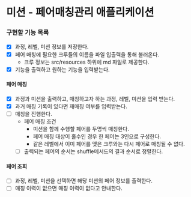 # 미션 - 페어매칭관리 애플리케이션

### 구현할 기능 목록
- [x] 과정, 레벨, 미션 정보를 저장한다.
- [x] 페어 매칭에 필요한 크루들의 이름을 파일 입출력을 통해 불러온다.
  - 크루 정보는 src/resources 하위에 md 파일로 제공한다.
- [x] 기능을 출력하고 원하는 기능을 입력받는다.

#### 페어 매칭
- [x] 과정과 미션을 출력하고, 매칭하고자 하는 과정, 레벨, 미션을 입력 받는다.
- [x] 과거 매칭 기록이 있다면 재매칭 여부를 입력받는다.
- [ ] 매칭을 진행한다.
  - 페어 매칭 조건
    - 미션을 함께 수행할 페어를 두명씩 매칭한다.
    - 페어 매칭 대상이 홀수인 경우 한 페어는 3인으로 구성한다. 
    - 같은 레벨에서 이미 페어를 맺은 크루와는 다시 페어로 매칭될 수 없다.
  - [ ] 출력되는 페어의 순서는 shuffle메서드의 결과 순서로 정렬한다.

#### 페어 조회
- [ ] 과정, 레벨, 미션을 선택하면 해당 미션의 페어 정보를 출력한다.
- [ ] 매칭 이력이 없으면 매칭 이력이 없다고 안내한다.